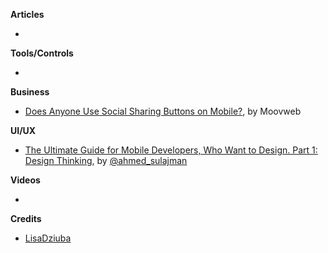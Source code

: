 
**Articles**

*


**Tools/Controls**

*

**Business**

* [Does Anyone Use Social Sharing Buttons on Mobile?](https://www.moovweb.com/anyone-use-social-sharing-buttons-mobile/), by Moovweb

**UI/UX**

* [The Ultimate Guide for Mobile Developers, Who Want to Design. Part 1: Design Thinking](https://medium.com/flawless-app-stories/https-medium-com-flawless-app-stories-the-ultimate-guide-for-mobile-developers-who-want-to-design-part1-a2d47c04fd49), by [@ahmed_sulajman](https://twitter.com/ahmed_sulajman)

**Videos**

*

**Credits**

* [LisaDziuba](https://github.com/lisadziuba)

